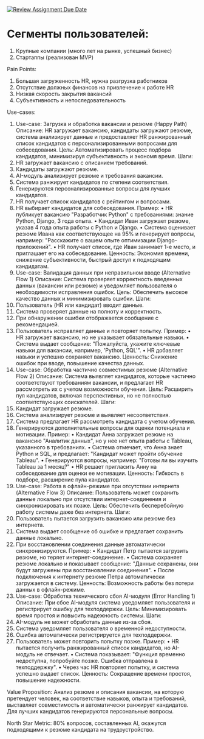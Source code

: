 [![Review Assignment Due Date](https://classroom.github.com/assets/deadline-readme-button-22041afd0340ce965d47ae6ef1cefeee28c7c493a6346c4f15d667ab976d596c.svg)](https://classroom.github.com/a/byBN1fuY)
# Сегменты пользователей:
1. Крупные компании (много лет на рынке, успешный бизнес)
2. Стартаппы (реализован MVP)

Pain Points:
1. Большая загруженность HR, нужна разгрузка работников
2. Отсутствие должных финансов на привлечение к работе HR
3. Низкая скорость закрытия вакансий
4. Субъективность и непоследовательность

Use-cases: 
1. Use-case: Загрузка и обработка вакансии и резюме (Happy Path)
Описание: HR загружает вакансию, кандидаты загружают резюме, система анализирует данные и предоставляет HR ранжированный список кандидатов с персонализированными вопросами для собеседования.
Цель: Автоматизировать процесс подбора кандидатов, минимизируя субъективность и экономя время.
Шаги:
1.	HR загружает вакансию с описанием требований.
2.	Кандидаты загружают резюме.
3.	AI-модуль анализирует резюме и требования вакансии.
4.	Система ранжирует кандидатов по степени соответствия.
5.	Генерируются персонализированные вопросы для лучших кандидатов.
6.	HR получает список кандидатов с рейтингом и вопросами.
7.	HR выбирает кандидатов для собеседования.
Пример:
•	HR публикует вакансию "Разработчик Python" с требованиями: знание Python, Django, 3 года опыта.
•	Кандидат Иван загружает резюме, указав 4 года опыта работы с Python и Django.
•	Система оценивает резюме Ивана как соответствующее на 95% и генерирует вопросы, например: "Расскажите о вашем опыте оптимизации Django-приложений".
•	HR получает список, где Иван занимает 1-е место, и приглашает его на собеседование.
Ценность: Экономия времени, снижение субъективности, быстрый доступ к подходящим кандидатам.
2. Use-case: Валидация данных при неправильном вводе (Alternative Flow 1)
Описание: Система проверяет корректность введенных данных (вакансии или резюме) и уведомляет пользователя о необходимости исправления ошибок.
Цель: Обеспечить высокое качество данных и минимизировать ошибки.
Шаги:
1.	Пользователь (HR или кандидат) вводит данные.
2.	Система проверяет данные на полноту и корректность.
3.	При обнаружении ошибки отображается сообщение с рекомендацией.
4.	Пользователь исправляет данные и повторяет попытку.
Пример:
•	HR загружает вакансию, но не указывает обязательные навыки.
•	Система выдает сообщение: "Пожалуйста, укажите ключевые навыки для вакансии, например, 'Python, SQL'".
•	HR добавляет навыки и успешно сохраняет вакансию.
Ценность: Снижение ошибок при вводе, повышение качества данных.
3. Use-case: Обработка частично совместимых резюме (Alternative Flow 2)
Описание: Система выявляет кандидатов, которые частично соответствуют требованиям вакансии, и предлагает HR рассмотреть их с учетом возможности обучения.
Цель: Расширить пул кандидатов, включая перспективных, но не полностью соответствующих соискателей.
Шаги:
1.	Кандидат загружает резюме.
2.	Система анализирует резюме и выявляет несоответствия.
3.	Система предлагает HR рассмотреть кандидата с учетом обучения.
4.	Генерируются дополнительные вопросы для оценки потенциала и мотивации.
Пример:
•	Кандидат Анна загружает резюме на вакансию "Аналитик данных", но у нее нет опыта работы с Tableau, указанного в требованиях.
•	Система отмечает, что Анна знает Python и SQL, и предлагает: "Кандидат может пройти обучение Tableau".
•	Генерируются вопросы, например: "Готовы ли вы изучить Tableau за 1 месяц?"
•	HR решает пригласить Анну на собеседование для оценки ее мотивации.
Ценность: Гибкость в подборе, расширение пула кандидатов.
4. Use-case: Работа в офлайн-режиме при отсутствии интернета (Alternative Flow 3)
Описание: Пользователь может сохранить данные локально при отсутствии интернет-соединения и синхронизировать их позже.
Цель: Обеспечить бесперебойную работу системы даже без интернета.
Шаги:
1.	Пользователь пытается загрузить вакансию или резюме без интернета.
2.	Система выдает сообщение об ошибке и предлагает сохранить данные локально.
3.	При восстановлении соединения данные автоматически синхронизируются.
Пример:
•	Кандидат Петр пытается загрузить резюме, но теряет интернет-соединение.
•	Система сохраняет резюме локально и показывает сообщение: "Данные сохранены, они будут загружены при восстановлении соединения".
•	После подключения к интернету резюме Петра автоматически загружается в систему.
Ценность: Возможность работы без потери данных в офлайн-режиме.
5. Use-case: Обработка технического сбоя AI-модуля (Error Handling 1)
Описание: При сбое AI-модуля система уведомляет пользователя и регистрирует ошибку для техподдержки.
Цель: Минимизировать время простоя и повысить надежность системы.
Шаги:
1.	AI-модуль не может обработать данные из-за сбоя.
2.	Система уведомляет пользователя о временной недоступности.
3.	Ошибка автоматически регистрируется для техподдержки.
4.	Пользователь может повторить попытку позже.
Пример:
•	HR пытается получить ранжированный список кандидатов, но AI-модуль не отвечает.
•	Система показывает: "Функция временно недоступна, попробуйте позже. Ошибка отправлена в техподдержку".
•	Через час HR повторяет попытку, и система успешно выдает список.
Ценность: Сокращение времени простоя, повышение надежности.

Value Proposition:
Анализ резюме и описания вакансии, на которую претендует человек, на соответствие навыков, опыта и требований, выставляет совместимость и автоматически ранжирует кандидатов. Для лучших кандидатов генерируются персональные вопросы.

North Star Metric:
80% вопросов, составленных AI, окажутся подходящими к резюме кандидата на трудоустройство.

